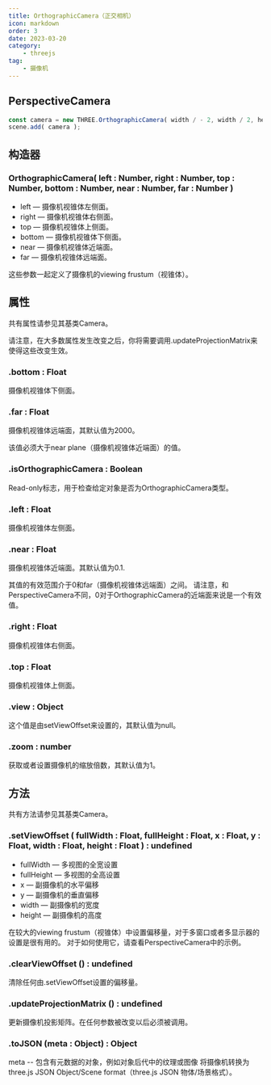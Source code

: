 ```yaml
---
title: OrthographicCamera（正交相机）
icon: markdown
order: 3
date: 2023-03-20
category:
    - threejs
tag:
    - 摄像机
---
```


## PerspectiveCamera

```js
const camera = new THREE.OrthographicCamera( width / - 2, width / 2, height / 2, height / - 2, 1, 1000 );
scene.add( camera );
```

## 构造器

### OrthographicCamera( left : Number, right : Number, top : Number, bottom : Number, near : Number, far : Number )

- left — 摄像机视锥体左侧面。
- right — 摄像机视锥体右侧面。
- top — 摄像机视锥体上侧面。
- bottom — 摄像机视锥体下侧面。
- near — 摄像机视锥体近端面。
- far — 摄像机视锥体远端面。

这些参数一起定义了摄像机的viewing frustum（视锥体）。

## 属性

共有属性请参见其基类Camera。

请注意，在大多数属性发生改变之后，你将需要调用.updateProjectionMatrix来使得这些改变生效。

### .bottom : Float

摄像机视锥体下侧面。

### .far : Float

摄像机视锥体远端面，其默认值为2000。

该值必须大于near plane（摄像机视锥体近端面）的值。

### .isOrthographicCamera : Boolean

Read-only标志，用于检查给定对象是否为OrthographicCamera类型。

### .left : Float

摄像机视锥体左侧面。

### .near : Float

摄像机视锥体近端面。其默认值为0.1.

其值的有效范围介于0和far（摄像机视锥体远端面）之间。
请注意，和PerspectiveCamera不同，0对于OrthographicCamera的近端面来说是一个有效值。

### .right : Float

摄像机视锥体右侧面。

### .top : Float

摄像机视锥体上侧面。

### .view : Object

这个值是由setViewOffset来设置的，其默认值为null。

### .zoom : number

获取或者设置摄像机的缩放倍数，其默认值为1。

## 方法

共有方法请参见其基类Camera。

### .setViewOffset ( fullWidth : Float, fullHeight : Float, x : Float, y : Float, width : Float, height : Float ) : undefined

- fullWidth — 多视图的全宽设置
- fullHeight — 多视图的全高设置
- x — 副摄像机的水平偏移
- y — 副摄像机的垂直偏移
- width — 副摄像机的宽度
- height — 副摄像机的高度

在较大的viewing frustum（视锥体）中设置偏移量，对于多窗口或者多显示器的设置是很有用的。 对于如何使用它，请查看PerspectiveCamera中的示例。

### .clearViewOffset () : undefined

清除任何由.setViewOffset设置的偏移量。

### .updateProjectionMatrix () : undefined

更新摄像机投影矩阵。在任何参数被改变以后必须被调用。

### .toJSON (meta : Object) : Object

meta -- 包含有元数据的对象，例如对象后代中的纹理或图像
将摄像机转换为 three.js JSON Object/Scene format（three.js JSON 物体/场景格式）。
